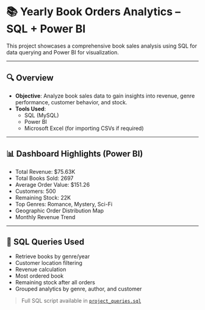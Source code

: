 # 📚 Yearly Book Orders Analytics – SQL + Power BI

This project showcases a comprehensive book sales analysis using SQL for data querying and Power BI for visualization.

---

## 🔍 Overview

- **Objective**: Analyze book sales data to gain insights into revenue, genre performance, customer behavior, and stock.
- **Tools Used**: 
  - SQL (MySQL)
  - Power BI
  - Microsoft Excel (for importing CSVs if required)

---

## 📊 Dashboard Highlights (Power BI)

- Total Revenue: $75.63K  
- Total Books Sold: 2697  
- Average Order Value: $151.26  
- Customers: 500  
- Remaining Stock: 22K  
- Top Genres: Romance, Mystery, Sci-Fi  
- Geographic Order Distribution Map  
- Monthly Revenue Trend  

---

## 🧮 SQL Queries Used

- Retrieve books by genre/year
- Customer location filtering
- Revenue calculation
- Most ordered book
- Remaining stock after all orders
- Grouped analytics by genre, author, and customer

> Full SQL script available in [`project_queries.sql`](project_queries.sql)

